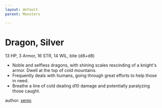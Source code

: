 ```yaml
---
layout: default
parent: Monsters 

--- 
```

# Dragon, Silver
13 HP, 3 Armor, 16 STR, 14 WIL, bite (d8+d8)  
- Noble and selfless dragons, with shining scales rescinding of a knight's armor.   Dwell at the top of cold mountains.  
- Frequently deals with humans, going through great efforts to help those in need.  
- Breathe a line of cold dealing d10 damage and potentially paralyzing those caught.  




author: [xenio](https://xenioinabottle.blogspot.com/2021/02/classic-monsters-for-cairnito-part-1.html) 


